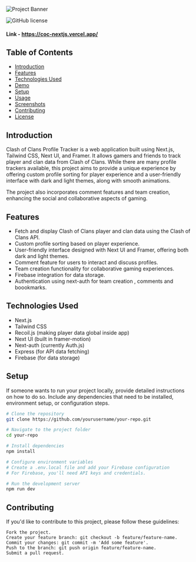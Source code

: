 ![Project Banner](https://user-images.githubusercontent.com/68379239/270390331-2d91111e-018c-46ed-b224-2f2df1d9bd92.jpg)

![GitHub license](https://img.shields.io/badge/license-MIT-blue.svg)

#### Link - https://coc-nextjs.vercel.app/

## Table of Contents

- [Introduction](#introduction)
- [Features](#features)
- [Technologies Used](#technologies-used)
- [Demo](#demo)
- [Setup](#setup)
- [Usage](#usage)
- [Screenshots](#screenshots)
- [Contributing](#contributing)
- [License](#license)

## Introduction

Clash of Clans Profile Tracker is a web application built using Next.js, Tailwind CSS, Next UI, and Framer. It allows gamers and friends to track player and clan data from Clash of Clans. While there are many profile trackers available, this project aims to provide a unique experience by offering custom profile sorting for player experience and a user-friendly interface with dark and light themes, along with smooth animations.

The project also incorporates comment features and team creation, enhancing the social and collaborative aspects of gaming.

## Features

- Fetch and display Clash of Clans player and clan data using the Clash of Clans API.
- Custom profile sorting based on player experience.
- User-friendly interface designed with Next UI and Framer, offering both dark and light themes.
- Comment feature for users to interact and discuss profiles.
- Team creation functionality for collaborative gaming experiences.
- Firebase integration for data storage.
- Authentication using next-auth for team creation , comments and boookmarks. 

## Technologies Used

- Next.js
- Tailwind CSS
- Recoil.js (making player data global inside app)
- Next UI (built in framer-motion)
- Next-auth (currently Auth.js)
- Express (for API data fetching)
- Firebase (for data storage)

## Setup

If someone wants to run your project locally, provide detailed instructions on how to do so. Include any dependencies that need to be installed, environment setup, or configuration steps.

```bash
# Clone the repository
git clone https://github.com/yourusername/your-repo.git

# Navigate to the project folder
cd your-repo

# Install dependencies
npm install

# Configure environment variables
# Create a .env.local file and add your Firebase configuration
# For Firebase, you'll need API keys and credentials.

# Run the development server
npm run dev
```
## Contributing

If you'd like to contribute to this project, please follow these guidelines:

    Fork the project.
    Create your feature branch: git checkout -b feature/feature-name.
    Commit your changes: git commit -m 'Add some feature'.
    Push to the branch: git push origin feature/feature-name.
    Submit a pull request.
